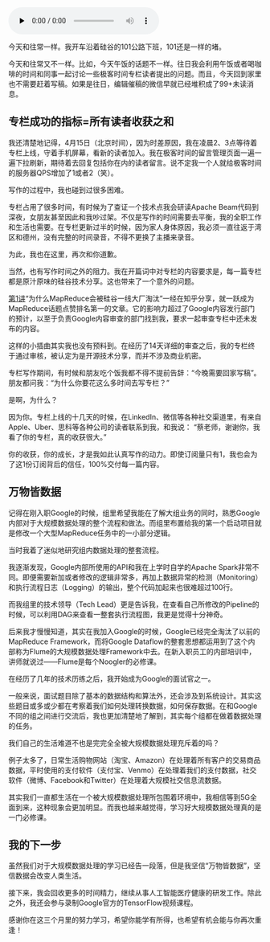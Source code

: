 <audio id="audio" title="结束语 | 世间所有的相遇，都是久别重逢" controls="" preload="none"><source id="mp3" src="https://static001.geekbang.org/resource/audio/15/89/154c97ecf34de8f5f2f5e641f1665389.mp3"></audio>

今天和往常一样。我开车沿着硅谷的101公路下班，101还是一样的堵。

今天和往常又不一样。比如，今天午饭的话题不一样。往日我会利用午饭或者喝咖啡的时间和同事一起讨论一些极客时间专栏读者提出的问题。而且，今天回到家里也不需要赶着写稿。如果是往日，编辑催稿的微信早就已经堆积成了99+未读消息。

## 专栏成功的指标=所有读者收获之和

我还清楚地记得，4月15日（北京时间），因为时差原因，我在凌晨2、3点等待着专栏上线，守着手机屏幕，看新的读者加入。我在极客时间的留言管理页面一遍一遍下拉刷新，期待着去回复包括你在内的读者留言。说不定我一个人就给极客时间的服务器QPS增加了1或者2（笑）。

写作的过程中，我也碰到过很多困难。

专栏占用了很多时间，有时候为了查证一个技术点我会研读Apache Beam代码到深夜，女朋友甚至因此和我吵过架。不仅是写作的时间需要去平衡，我的全职工作和生活也需要。在专栏更新过半的时候，因为家人身体原因，我必须一直往返于湾区和德州，没有完整的时间录音，不得不更换了主播来录音。

为此，我也在这里，再次和你道歉。

当然，也有写作时间之外的阻力。我在开篇词中对专栏的内容要求是，每一篇专栏都是原汁原味的硅谷技术分享。这也带来了一个意外的问题。

[第1讲](https://time.geekbang.org/column/article/90081)“为什么MapReduce会被硅谷一线大厂淘汰”一经在知乎分享，就一跃成为MapReduce话题点赞排名第一的文章。它的影响力超过了Google内容发行部门的预计，以至于负责Google内容审查的部门找到我，要求一起审查专栏中还未发布的内容。

这样的小插曲其实我也没有预料到。在经历了14天详细的审查之后，我的专栏终于通过审核，被认定为是开源技术分享，而并不涉及商业机密。

专栏写作期间，有时候和朋友吃个饭我都不得不提前告辞：“今晚需要回家写稿”。朋友都问我：“为什么你要花这么多时间去写专栏？”

是啊，为什么？

因为你。专栏上线的十几天的时候，在LinkedIn、微信等各种社交渠道里，有来自Apple、Uber、思科等各种公司的读者联系到我，和我说： “蔡老师，谢谢你，我看了你的专栏，真的收获很大。”

你的收获，你的成长，才是我如此认真写作的动力。即使订阅量只有1，我也会为了这1份订阅背后的信任，100%交付每一篇内容。

## 万物皆数据

记得在刚入职Google的时候，组里希望我能在了解大组业务的同时，熟悉Google内部对于大规模数据处理的整个流程和做法。而组里布置给我的第一个启动项目就是修改一个大型MapReduce任务中的一小部分逻辑。

当时我着了迷似地研究组内数据处理的整套流程。

我逐渐发现，Google内部所使用的API和我在上学时自学的Apache Spark非常不同。即便需要新加或者修改的逻辑非常多，再加上数据异常的检测（Monitoring）和执行流程日志（Logging）的输出，整个代码加起来也很难超过100行。

而我组里的技术领导（Tech Lead）更是告诉我，在查看自己所修改的Pipeline的时候，可以利用DAG来查看一整套执行流程图，我更是觉得十分神奇。

后来我才慢慢知道，其实在我加入Google的时候，Google已经完全淘汰了以前的MapReduce Framework，而将Google Dataflow的整套思想都运用到了这个内部称为Flume的大规模数据处理Framework中去。在新入职员工的内部培训中，讲师就说过——Flume是每个Noogler的必修课。

在经历了几年的技术历练之后，我开始成为Google的面试官之一。

一般来说，面试题目除了基本的数据结构和算法外，还会涉及到系统设计。其实这些题目或多或少都在考察着我们如何处理转换数据，如何保存数据。在和Google不同的组之间进行交流后，我也更加清楚地了解到，其实每个组都在做着数据处理的任务。

我们自己的生活难道不也是完完全全被大规模数据处理充斥着的吗？

例子太多了，日常生活购物网站（淘宝、Amazon）在处理着所有客户的交易商品数据，平时使用的支付软件（支付宝、Venmo）在处理着我们的支付数据，社交软件（微博、Facebook和Twitter）在处理着大规模社交信息流数据。

其实我们一直都生活在一个被大规模数据处理所包围着环境中，我相信等到5G全面到来，这种现象会更加明显。而我也越来越觉得，学习好大规模数据处理真的是一门必修课。

## 我的下一步

虽然我们对于大规模数据处理的学习已经告一段落，但是我坚信“万物皆数据”，坚信数据会改变人类生活。

接下来，我会回收更多的时间精力，继续从事人工智能医疗健康的研发工作。除此之外，我还会参与录制Google官方的TensorFlow视频课程。

感谢你在这三个月里的努力学习，希望你能学有所得，也希望有机会能与你再次重逢！

[<img src="https://static001.geekbang.org/resource/image/93/ff/93bc1da120a554d6637db8d081464cff.jpg" alt="">](https://jinshuju.net/f/4QwMcD)
